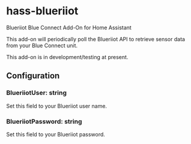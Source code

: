 # hass-blueriiot
Blueriiot Blue Connect Add-On for Home Assistant

This add-on will periodically poll the Blueriiot API to retrieve sensor data from your Blue Connect unit.

This add-on is in development/testing at present.

## Configuration
### BlueriiotUser: string
Set this field to your Blueriiot user name.

### BlueriiotPassword: string
Set this field to your Blueriiot password.
